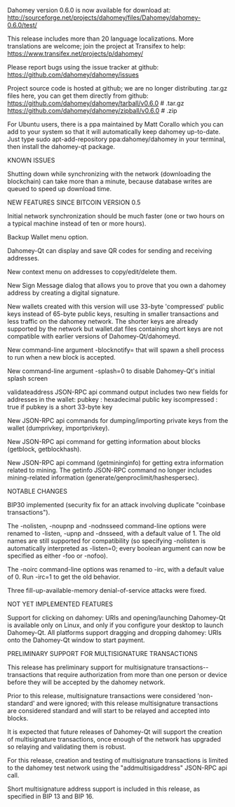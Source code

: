 Dahomey version 0.6.0 is now available for download at:
http://sourceforge.net/projects/dahomey/files/Dahomey/dahomey-0.6.0/test/

This release includes more than 20 language localizations.
More translations are welcome; join the
project at Transifex to help:
https://www.transifex.net/projects/p/dahomey/

Please report bugs using the issue tracker at github:
https://github.com/dahomey/dahomey/issues

Project source code is hosted at github; we are no longer
distributing .tar.gz files here, you can get them
directly from github:
https://github.com/dahomey/dahomey/tarball/v0.6.0  # .tar.gz
https://github.com/dahomey/dahomey/zipball/v0.6.0  # .zip

For Ubuntu users, there is a ppa maintained by Matt Corallo which
you can add to your system so that it will automatically keep
dahomey up-to-date.  Just type
sudo apt-add-repository ppa:dahomey/dahomey
in your terminal, then install the dahomey-qt package.


KNOWN ISSUES

Shutting down while synchronizing with the network
(downloading the blockchain) can take more than a minute,
because database writes are queued to speed up download
time.


NEW FEATURES SINCE BITCOIN VERSION 0.5

Initial network synchronization should be much faster
(one or two hours on a typical machine instead of ten or more
hours).

Backup Wallet menu option.

Dahomey-Qt can display and save QR codes for sending
and receiving addresses.

New context menu on addresses to copy/edit/delete them.

New Sign Message dialog that allows you to prove that you
own a dahomey address by creating a digital
signature.

New wallets created with this version will
use 33-byte 'compressed' public keys instead of
65-byte public keys, resulting in smaller
transactions and less traffic on the dahomey
network. The shorter keys are already supported
by the network but wallet.dat files containing
short keys are not compatible with earlier
versions of Dahomey-Qt/dahomeyd.

New command-line argument -blocknotify=<command>
that will spawn a shell process to run <command> 
when a new block is accepted.

New command-line argument -splash=0 to disable
Dahomey-Qt's initial splash screen

validateaddress JSON-RPC api command output includes
two new fields for addresses in the wallet:
pubkey : hexadecimal public key
iscompressed : true if pubkey is a short 33-byte key

New JSON-RPC api commands for dumping/importing
private keys from the wallet (dumprivkey, importprivkey).

New JSON-RPC api command for getting information about
blocks (getblock, getblockhash).

New JSON-RPC api command (getmininginfo) for getting
extra information related to mining. The getinfo
JSON-RPC command no longer includes mining-related
information (generate/genproclimit/hashespersec).



NOTABLE CHANGES

BIP30 implemented (security fix for an attack involving
duplicate "coinbase transactions").

The -nolisten, -noupnp and -nodnsseed command-line
options were renamed to -listen, -upnp and -dnsseed,
with a default value of 1. The old names are still
supported for compatibility (so specifying -nolisten
is automatically interpreted as -listen=0; every
boolean argument can now be specified as either
-foo or -nofoo).

The -noirc command-line options was renamed to
-irc, with a default value of 0. Run -irc=1 to
get the old behavior.

Three fill-up-available-memory denial-of-service
attacks were fixed.


NOT YET IMPLEMENTED FEATURES

Support for clicking on dahomey: URIs and
opening/launching Dahomey-Qt is available only on Linux,
and only if you configure your desktop to launch
Dahomey-Qt. All platforms support dragging and dropping
dahomey: URIs onto the Dahomey-Qt window to start
payment.


PRELIMINARY SUPPORT FOR MULTISIGNATURE TRANSACTIONS

This release has preliminary support for multisignature
transactions-- transactions that require authorization
from more than one person or device before they
will be accepted by the dahomey network.

Prior to this release, multisignature transactions
were considered 'non-standard' and were ignored;
with this release multisignature transactions are
considered standard and will start to be relayed
and accepted into blocks.

It is expected that future releases of Dahomey-Qt
will support the creation of multisignature transactions,
once enough of the network has upgraded so relaying
and validating them is robust.

For this release, creation and testing of multisignature
transactions is limited to the dahomey test network using
the "addmultisigaddress" JSON-RPC api call.

Short multisignature address support is included in this
release, as specified in BIP 13 and BIP 16.
